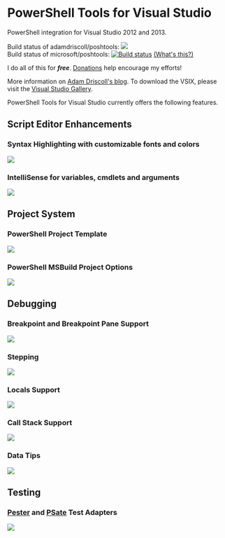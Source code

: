 PowerShell Tools for Visual Studio
===========

PowerShell integration for Visual Studio 2012 and 2013. 

Build status of adamdriscoll/poshtools: <a href="https://ci.appveyor.com/project/adamdriscoll/poshtools"><img src="https://ci.appveyor.com/api/projects/status/h9gfrh1xots5tg2y?svg=true"/></a><br/>
Build status of microsoft/poshtools: [![Build status](https://ci.appveyor.com/api/projects/status/j31jw35kql84gxxm/?svg=true)](https://ci.appveyor.com/project/PoshTools-MSFT/poshtools) [(What's this?)](https://github.com/adamdriscoll/poshtools/wiki/What's-with-the-Microsoft-fork%3F)

I do all of this for <b><i>free</i></b>. <a href='https://www.paypal.com/cgi-bin/webscr?cmd=_s-xclick&hosted_button_id=2XL93PX3R3TJL'>Donations</a> help encourage my efforts!

More information on <a href="http://csharpening.net/?p=1697">Adam Driscoll's blog</a>. To download the VSIX, please visit the <a href="http://visualstudiogallery.msdn.microsoft.com/c9eb3ba8-0c59-4944-9a62-6eee37294597">Visual Studio Gallery</a>. 

PowerShell Tools for Visual Studio currently offers the following features. 

<h2>Script Editor Enhancements</h2>

<h3>Syntax Highlighting with customizable fonts and colors</h3>

<img src="http://i.imgur.com/1B6Xxfx.png"/>

<h3>IntelliSense for variables, cmdlets and arguments</h3>

<img src="http://i.imgur.com/UDJdql2.png"/>

<h2>Project System</h2>

<h3>PowerShell Project Template</h3>

<img src="http://i.imgur.com/F7Do3ad.png"/>

<h3>PowerShell MSBuild Project Options</h3>

<img src="http://i.imgur.com/MipNS6T.png"/>

<h2>Debugging</h2>

<h3>Breakpoint and Breakpoint Pane Support</h3>

<img src="http://i.imgur.com/hyG4766.png"/>

<h3>Stepping</h3>

<img src="http://i.imgur.com/zUr20Ke.png"/>

<h3>Locals Support</h3>

<img src="http://i.imgur.com/4vKQ4CG.png"/>

<h3>Call Stack Support</h3>

<img src="http://i.imgur.com/qa0iG0a.png"/>

<h3>Data Tips</h3>

<img src="http://i.imgur.com/BSmR7lE.png"/>

<h2>Testing</h2>

<h3><a href="https://github.com/pester/Pester">Pester</a> and <a href="https://github.com/jonwagner/PSate">PSate</a> Test Adapters</h3>

<img src="http://i.imgur.com/eAXaKHV.png"/>

